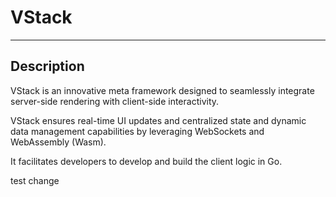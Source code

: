 # VStack
---
## Description
VStack is an innovative meta framework designed to seamlessly integrate server-side rendering with client-side interactivity.

VStack ensures real-time UI updates and centralized state and dynamic data management capabilities by leveraging WebSockets and WebAssembly (Wasm).

It facilitates developers to develop and build the client logic in Go.

test change